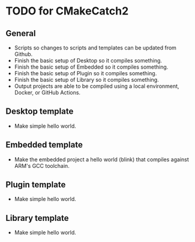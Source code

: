 # TODO for CMakeCatch2

## General
- Scripts so changes to scripts and templates can be updated from Github.
- Finish the basic setup of Desktop so it compiles something.
- Finish the basic setup of Embedded so it compiles something.
- Finish the basic setup of Plugin so it compiles something.
- Finish the basic setup of Library so it compiles something.
- Output projects are able to be compiled using a local environment, Docker, or GitHub Actions.

## Desktop template
- Make simple hello world.

## Embedded template
- Make the embedded project a hello world (blink) that compiles against ARM's GCC toolchain.

## Plugin template
- Make simple hello world.

## Library template
- Make simple hello world.
